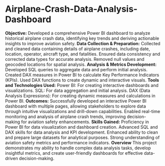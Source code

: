 # Airplane-Crash-Data-Analysis-Dashboard
**Objective:**
Developed a comprehensive Power BI dashboard to analyze historical airplane crash data, identifying key trends and deriving actionable insights to improve aviation safety.
**Data Collection & Preparation:**
Collected and cleaned data containing details of airplane crashes, including date, location, operator, aircraft type, and fatalities.
Ensured data consistency and corrected data types for accurate analysis.
Removed null values and geocoded locations for spatial analysis.
**Analysis & Metrics Development:**
Developed SQL queries to aggregate data and perform initial analysis.
Created DAX measures in Power BI to calculate Key Performance Indicators (KPIs).
Used DAX functions to create dynamic and interactive visuals.
**Tools and Technologies Used:**
Power BI: For creating interactive dashboards and visualizations.
SQL: For data aggregation and initial analysis.
DAX (Data Analysis Expressions): For creating dynamic measures and calculations in Power BI.
**Outcomes:**
Successfully developed an interactive Power BI dashboard with multiple pages, allowing stakeholders to explore data through intuitive visualizations and drill-down capabilities.
Enabled real-time monitoring and analysis of airplane crash trends, improving decision-making for aviation safety enhancements.
**Skills Gained:**
Proficiency in Power BI for data visualization and dashboard creation.
Advanced SQL and DAX skills for data analysis and KPI development.
Enhanced ability to clean and prepare large datasets for analytical purposes.
Strong understanding of aviation safety metrics and performance indicators.
**Overview**
This project demonstrates my ability to handle complex data analysis tasks, develop insightful metrics, and create user-friendly dashboards for effective data-driven decision-making.
